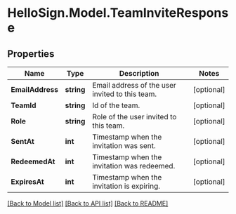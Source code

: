 # HelloSign.Model.TeamInviteResponse

## Properties

Name | Type | Description | Notes
------------ | ------------- | ------------- | -------------
**EmailAddress** | **string** |  Email address of the user invited to this team.  | [optional] 
**TeamId** | **string** |  Id of the team.  | [optional] 
**Role** | **string** |  Role of the user invited to this team.  | [optional] 
**SentAt** | **int** |  Timestamp when the invitation was sent.  | [optional] 
**RedeemedAt** | **int** |  Timestamp when the invitation was redeemed.  | [optional] 
**ExpiresAt** | **int** |  Timestamp when the invitation is expiring.  | [optional] 

[[Back to Model list]](../README.md#documentation-for-models) [[Back to API list]](../README.md#documentation-for-api-endpoints) [[Back to README]](../README.md)

